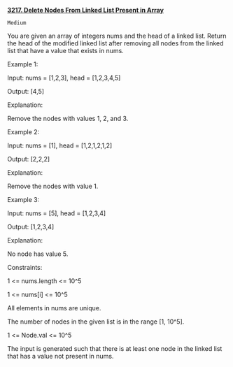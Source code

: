 [**3217. Delete Nodes From Linked List Present in Array**](https://leetcode.com/problems/delete-nodes-from-linked-list-present-in-array/description)

    Medium

You are given an array of integers nums and the head of a linked list. Return the head of the modified linked list after removing all nodes from the linked list that have a value that exists in nums.



Example 1:

Input: nums = [1,2,3], head = [1,2,3,4,5]

Output: [4,5]

Explanation:



Remove the nodes with values 1, 2, and 3.

Example 2:

Input: nums = [1], head = [1,2,1,2,1,2]

Output: [2,2,2]

Explanation:



Remove the nodes with value 1.

Example 3:

Input: nums = [5], head = [1,2,3,4]

Output: [1,2,3,4]

Explanation:



No node has value 5.



Constraints:

1 <= nums.length <= 10^5

1 <= nums[i] <= 10^5

All elements in nums are unique.

The number of nodes in the given list is in the range [1, 10^5].

1 <= Node.val <= 10^5

The input is generated such that there is at least one node in the linked list that has a value not present in nums.